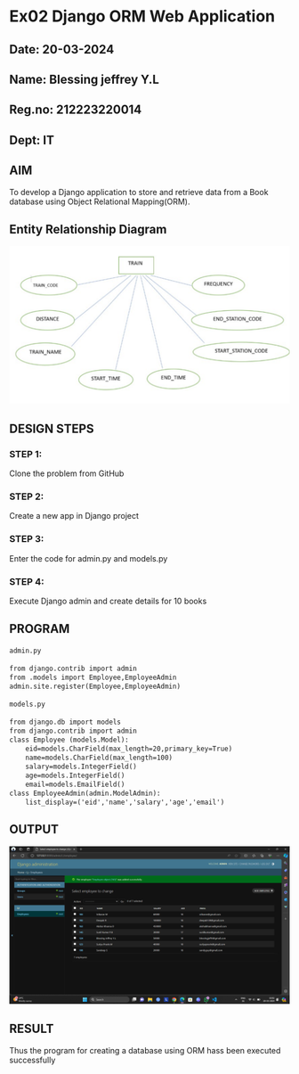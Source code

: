# Ex02 Django ORM Web Application
## Date: 20-03-2024
## Name: Blessing jeffrey Y.L
## Reg.no: 212223220014
## Dept: IT

## AIM
To develop a Django application to store and retrieve data from a Book database using Object Relational Mapping(ORM).

## Entity Relationship Diagram

![Alt text](<Screenshot 2024-03-20 160647.png>)

## DESIGN STEPS

### STEP 1:
Clone the problem from GitHub

### STEP 2:
Create a new app in Django project

### STEP 3:
Enter the code for admin.py and models.py

### STEP 4:
Execute Django admin and create details for 10 books

## PROGRAM
```
admin.py

from django.contrib import admin
from .models import Employee,EmployeeAdmin
admin.site.register(Employee,EmployeeAdmin)

models.py

from django.db import models
from django.contrib import admin
class Employee (models.Model):
    eid=models.CharField(max_length=20,primary_key=True)
    name=models.CharField(max_length=100)
    salary=models.IntegerField()
    age=models.IntegerField()
    email=models.EmailField()
class EmployeeAdmin(admin.ModelAdmin):
    list_display=('eid','name','salary','age','email')
```
## OUTPUT

![Alt text](<Screenshot 2024-03-20 160306.png>)


## RESULT
Thus the program for creating a database using ORM hass been executed successfully
